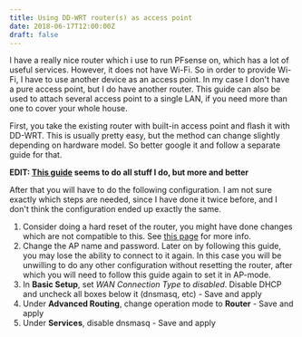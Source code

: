 ```yaml
---
title: Using DD-WRT router(s) as access point
date: 2018-06-17T12:00:00Z
draft: false
---
```

I have a really nice router which i use to run PFsense on, which has a lot of useful services. However, it does not have Wi-Fi. So in order to provide Wi-Fi, I have to use another device as an access point. In my case I don't have a pure access point, but I do have another router. This guide can also be used to attach several access point to a single LAN, if you need more than one to cover your whole house.

First, you take the existing router with built-in access point and flash it with DD-WRT. This is usually pretty easy, but the method can change slightly depending on hardware model. So better google it and follow a separate guide for that.

**EDIT: [This guide](https://wiki.dd-wrt.com/wiki/index.php/Wireless_Access_Point) seems to do all stuff I do, but more and better**

After that you will have to do the following configuration. I am not sure exactly which steps are needed, since I have done it twice before, and I don't think the configuration ended up exactly the same.

1. Consider doing a hard reset of the router, you might have done changes which are not compatible to this.  See [this page](https://wiki.dd-wrt.com/wiki/index.php/Hard_reset_or_30/30/30) for more info.  
2. Change the AP name and password. Later on by following this guide, you may lose the ability to connect to it again. In this case you will be unwilling to do any other configuration without resetting the router, after which you will need to follow this guide again to set it in AP-mode.  
3. In **Basic Setup**, set *WAN Connection Type* to *disabled*. Disable DHCP and uncheck all boxes below it (dnsmasq, etc) - Save and apply  
4. Under **Advanced Routing**, change operation mode to **Router** - Save and apply  
5. Under **Services**, disable dnsmasq - Save and apply  

